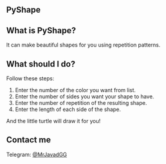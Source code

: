 PyShape
-

What is PyShape?
-
It can make beautiful shapes for you using repetition patterns.

What should I do?
-
Follow these steps:
1. Enter the number of the color you want from list.
2. Enter the number of sides you want your shape to have.
3. Enter the number of repetition of the resulting shape.
4. Enter the length of each side of the shape.
   
And the little turtle will draw it for you!

Contact me
-
Telegram: [@MrJavadGG](https://t.me/MrJavadGG/)

